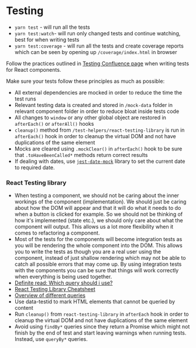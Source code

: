 # Testing


* `yarn test` - will run all the tests
* `yarn test:watch`- will run only changed tests and continue watching, best for when writing tests
* `yarn test:coverage` - will run all the tests and create coverage reports which can be seen by opening up `/coverage/index.html` in browser

Follow the practices outlined in [Testing Confluence page](https://90seconds.atlassian.net/wiki/spaces/PE/pages/481329849/Testing) when writing tests for React components.

Make sure your tests follow these principles as much as possible:

* All external dependencies are mocked in order to reduce the time the test runs
* Relevant testing data is created and stored in `/mock-data` folder in relevant component folder in order to reduce bloat inside tests code
* All changes to `window` or any other global object are restored in `afterEach()` or `afterAll()` hooks
* `cleanup()` method from `/test-helpers/react-testing-library` is run in `afterEach()` hook in order to cleanup the virtual DOM and not have duplications of the same element
* Mocks are cleared using `.mockClear()` in `afterEach()` hook to be sure that `.toHaveBeenCalled*` methods return correct results 
* If dealing with dates, use [`jest-date-mock`](https://github.com/hustcc/jest-date-mock#readme) library to set the current date to required date. 

### React Testing library

* When testing a component, we should not be caring about the inner workings of the component (implementation). We should just be caring about how the DOM will appear and that it will do what it needs to do when a button is clicked for example. So we should not be thinking of how it's implemented (state etc.), we should only care about what the component will output. This allows us a lot more flexibility when it comes to refactoring a component. 
* Most of the tests for the components will become integration tests as you will be rendering the whole component into the DOM. This allows you to write the tests as though you are a real user using the component, instead of just shallow rendering which may not be able to catch all possible errors that may come up. By using integration tests with the components you can be sure that things will work correctly when everything is being used together.
* [Definite read: Which query should i use?](https://testing-library.com/docs/guide-which-query)
* [React Testing Library Cheatsheet](https://testing-library.com/docs/react-testing-library/cheatsheet)
* [Overview of different queries](https://testing-library.com/docs/dom-testing-library/api-queries)
* Use data-testid to mark HTML elements that cannot be queried by content
* Run `cleanup()` from `react-testing-library` in `afterEach` hook in order to cleanup the virtual DOM and not have duplications of the same element
* Avoid using `findBy*` queries since they return a Promise which might not finish by the end of test and start leaving warnings when running tests. Instead, use `queryBy*` queries.
